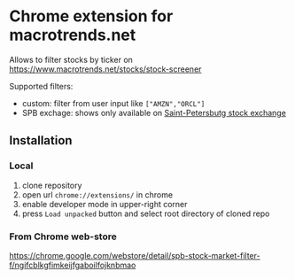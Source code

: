 # Chrome extension for macrotrends.net
Allows to filter stocks by ticker on https://www.macrotrends.net/stocks/stock-screener



Supported filters:
* custom: filter from user input like `["AMZN","ORCL"]`
* SPB exchage: shows only available on [Saint-Petersbutg stock exchange](http://spbexchange.com/)

## Installation

### Local
1. clone repository
2. open url `chrome://extensions/` in chrome
3. enable developer mode in upper-right corner
4. press `Load unpacked` button and select root directory of cloned repo

### From Chrome web-store
https://chrome.google.com/webstore/detail/spb-stock-market-filter-f/ngifcblkgfimkeijfgaboilfojknbmao